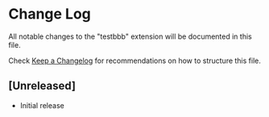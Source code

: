 # Change Log

All notable changes to the "testbbb" extension will be documented in this file.

Check [Keep a Changelog](http://keepachangelog.com/) for recommendations on how to structure this file.

## [Unreleased]

- Initial release